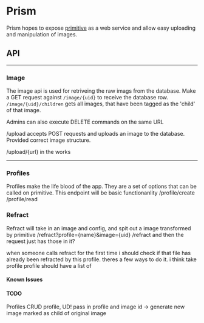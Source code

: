 # Prism

Prism hopes to expose [primitive](https://github.com/fogleman/primitive) as a web service and allow easy uploading and manipulation of images.

## API

---

### Image

The image api is used for retriveing the raw imags from the database.
Make a GET request against `/image/{uid}` to receive the database row.
`/image/{uid}/children`
gets all images, that have been tagged as the 'child' of that image.

Admins can also execute DELETE commands on the same URL

/upload accepts POST requests and uploads an image to the database. Provided correct image structure.

/upload/{url} in the works

---

### Profiles

Profiles make the life blood of the app. They are a set of options that can be called on primitive. This endpoint will be
basic functionanlity
/profile/create
/profile/read

### Refract

Refract will take in an image and config, and spit out a image transformed by primitive
/refract?profile={name}&image={uid}
/refract and then the request just has those in it?

when someone calls refract for the first time i should check if that file has already been refracted by this profile.
theres a few ways to do it.
i think take profile
profile should have a list of

#### Known Issues

#### TODO

Profiles
CRUD profile, UD!
pass in profile and image id -> generate new image marked as child of original image
